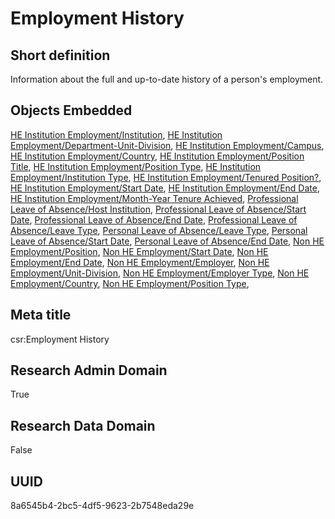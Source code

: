 # Employment History
## Short definition
Information about the full and up-to-date history of a person's employment.
## Objects Embedded
[HE Institution Employment/Institution](https://github.com/EuroCRIS/CASRAI-Dictionairies/blob/main/Object-Fields/HE%20Institution%20Employment/Institution.md), [HE Institution Employment/Department-Unit-Division](https://github.com/EuroCRIS/CASRAI-Dictionairies/blob/main/Object-Fields/HE%20Institution%20Employment/Department-Unit-Division.md), [HE Institution Employment/Campus](https://github.com/EuroCRIS/CASRAI-Dictionairies/blob/main/Object-Fields/HE%20Institution%20Employment/Campus.md), [HE Institution Employment/Country](https://github.com/EuroCRIS/CASRAI-Dictionairies/blob/main/Object-Fields/HE%20Institution%20Employment/Country.md), [HE Institution Employment/Position Title](https://github.com/EuroCRIS/CASRAI-Dictionairies/blob/main/Object-Fields/HE%20Institution%20Employment/Position%20Title.md), [HE Institution Employment/Position Type](https://github.com/EuroCRIS/CASRAI-Dictionairies/blob/main/Object-Fields/HE%20Institution%20Employment/Position%20Type.md), [HE Institution Employment/Institution Type](https://github.com/EuroCRIS/CASRAI-Dictionairies/blob/main/Object-Fields/HE%20Institution%20Employment/Institution%20Type.md), [HE Institution Employment/Tenured Position?](https://github.com/EuroCRIS/CASRAI-Dictionairies/blob/main/Object-Fields/HE%20Institution%20Employment/Tenured%20Position?.md), [HE Institution Employment/Start Date](https://github.com/EuroCRIS/CASRAI-Dictionairies/blob/main/Object-Fields/HE%20Institution%20Employment/Start%20Date.md), [HE Institution Employment/End Date](https://github.com/EuroCRIS/CASRAI-Dictionairies/blob/main/Object-Fields/HE%20Institution%20Employment/End%20Date.md), [HE Institution Employment/Month-Year Tenure Achieved](https://github.com/EuroCRIS/CASRAI-Dictionairies/blob/main/Object-Fields/HE%20Institution%20Employment/Month-Year%20Tenure%20Achieved.md), [Professional Leave of Absence/Host Institution](https://github.com/EuroCRIS/CASRAI-Dictionairies/blob/main/Object-Fields/Professional%20Leave%20of%20Absence/Host%20Institution.md), [Professional Leave of Absence/Start Date](https://github.com/EuroCRIS/CASRAI-Dictionairies/blob/main/Object-Fields/Professional%20Leave%20of%20Absence/Start%20Date.md), [Professional Leave of Absence/End Date](https://github.com/EuroCRIS/CASRAI-Dictionairies/blob/main/Object-Fields/Professional%20Leave%20of%20Absence/End%20Date.md), [Professional Leave of Absence/Leave Type](https://github.com/EuroCRIS/CASRAI-Dictionairies/blob/main/Object-Fields/Professional%20Leave%20of%20Absence/Leave%20Type.md), [Personal Leave of Absence/Leave Type](https://github.com/EuroCRIS/CASRAI-Dictionairies/blob/main/Object-Fields/Personal%20Leave%20of%20Absence/Leave%20Type.md), [Personal Leave of Absence/Start Date](https://github.com/EuroCRIS/CASRAI-Dictionairies/blob/main/Object-Fields/Personal%20Leave%20of%20Absence/Start%20Date.md), [Personal Leave of Absence/End Date](https://github.com/EuroCRIS/CASRAI-Dictionairies/blob/main/Object-Fields/Personal%20Leave%20of%20Absence/End%20Date.md), [Non HE Employment/Position](https://github.com/EuroCRIS/CASRAI-Dictionairies/blob/main/Object-Fields/Non%20HE%20Employment/Position.md), [Non HE Employment/Start Date](https://github.com/EuroCRIS/CASRAI-Dictionairies/blob/main/Object-Fields/Non%20HE%20Employment/Start%20Date.md), [Non HE Employment/End Date](https://github.com/EuroCRIS/CASRAI-Dictionairies/blob/main/Object-Fields/Non%20HE%20Employment/End%20Date.md), [Non HE Employment/Employer](https://github.com/EuroCRIS/CASRAI-Dictionairies/blob/main/Object-Fields/Non%20HE%20Employment/Employer.md), [Non HE Employment/Unit-Division](https://github.com/EuroCRIS/CASRAI-Dictionairies/blob/main/Object-Fields/Non%20HE%20Employment/Unit-Division.md), [Non HE Employment/Employer Type](https://github.com/EuroCRIS/CASRAI-Dictionairies/blob/main/Object-Fields/Non%20HE%20Employment/Employer%20Type.md), [Non HE Employment/Country](https://github.com/EuroCRIS/CASRAI-Dictionairies/blob/main/Object-Fields/Non%20HE%20Employment/Country.md), [Non HE Employment/Position Type](https://github.com/EuroCRIS/CASRAI-Dictionairies/blob/main/Object-Fields/Non%20HE%20Employment/Position%20Type.md), 
## Meta title
csr:Employment History
## Research Admin Domain
True
## Research Data Domain
False
## UUID
8a6545b4-2bc5-4df5-9623-2b7548eda29e
